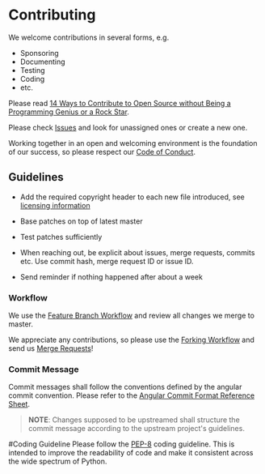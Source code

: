 <!--- Copyright 2020 Siemens AG -->
<!--- SPDX-License-Identifier: MIT -->
# Contributing

We welcome contributions in several forms, e.g.

* Sponsoring
* Documenting
* Testing
* Coding
* etc.

Please read [14 Ways to Contribute to Open Source without Being a Programming Genius or a Rock Star](https://smartbear.com/blog/test-and-monitor/14-ways-to-contribute-to-open-source-without-being/ ).

Please check [Issues](https://code.siemens.com/siemens/code/-/issues) and look for
unassigned ones or create a new one.

Working together in an open and welcoming environment is the foundation of our
success, so please respect our [Code of Conduct](CODE_OF_CONDUCT.md).

## Guidelines

- Add the required copyright header to each new file introduced, see
  [licensing information](LICENSING.md)

- Base patches on top of latest master

- Test patches sufficiently

- When reaching out, be explicit about issues, merge requests, commits etc. Use commit hash, merge request ID or issue ID.

- Send reminder if nothing happened after about a week

### Workflow

We use the
[Feature Branch Workflow](https://www.atlassian.com/git/tutorials/comparing-workflows/feature-branch-workflow)
and review all changes we merge to master.

We appreciate any contributions, so please use the [Forking Workflow](https://www.atlassian.com/git/tutorials/comparing-workflows/forking-workflow)
and send us [Merge Requests](https://code.siemens.com/help/user/project/merge_requests/index.md)!

### Commit Message

Commit messages shall follow the conventions defined by the angular commit convention. Please refer to the [Angular Commit Format Reference Sheet](https://gist.github.com/brianclements/841ea7bffdb01346392c).

> **NOTE**: Changes supposed to be upstreamed shall structure the commit message
> according to the upstream project's guidelines.

#Coding Guideline
Please follow the [PEP-8](https://www.python.org/dev/peps/pep-0008/) coding guideline. This is intended to improve the readability of code and make it consistent across the wide spectrum of Python.
